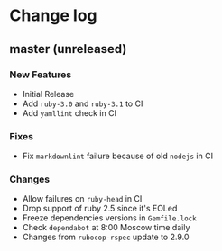 # Change log

## master (unreleased)

### New Features

* Initial Release
* Add `ruby-3.0` and `ruby-3.1` to CI
* Add `yamllint` check in CI

### Fixes

* Fix `markdownlint` failure because of old `nodejs` in CI

### Changes

* Allow failures on `ruby-head` in CI
* Drop support of ruby 2.5 since it's EOLed
* Freeze dependencies versions in `Gemfile.lock`
* Check `dependabot` at 8:00 Moscow time daily
* Changes from `rubocop-rspec` update to 2.9.0
